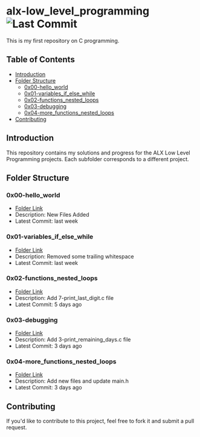 # alx-low_level_programming      ![Last Commit](https://img.shields.io/github/last-commit/YounesXXXXX/alx-low_level_programming)

This is my first repository on C programming.

## Table of Contents

- [Introduction](#introduction)
- [Folder Structure](#folder-structure)
  - [0x00-hello_world](#0x00-hello_world)
  - [0x01-variables_if_else_while](#0x01-variables_if_else_while)
  - [0x02-functions_nested_loops](#0x02-functions_nested_loops)
  - [0x03-debugging](#0x03-debugging)
  - [0x04-more_functions_nested_loops](#0x04-more_functions_nested_loops)
- [Contributing](#contributing)

## Introduction

This repository contains my solutions and progress for the ALX Low Level Programming projects. Each subfolder corresponds to a different project.

## Folder Structure

### 0x00-hello_world

- [Folder Link](https://github.com/YounesXXXXX/alx-low_level_programming/tree/main/0x00-hello_world)
- Description: New Files Added
- Latest Commit: last week

### 0x01-variables_if_else_while

- [Folder Link](https://github.com/YounesXXXXX/alx-low_level_programming/tree/main/0x01-variables_if_else_while)
- Description: Removed some trailing whitespace
- Latest Commit: last week

### 0x02-functions_nested_loops

- [Folder Link](https://github.com/YounesXXXXX/alx-low_level_programming/tree/main/0x02-functions_nested_loops)
- Description: Add 7-print_last_digit.c file
- Latest Commit: 5 days ago

### 0x03-debugging

- [Folder Link](https://github.com/YounesXXXXX/alx-low_level_programming/tree/main/0x03-debugging)
- Description: Add 3-print_remaining_days.c file
- Latest Commit: 3 days ago

### 0x04-more_functions_nested_loops

- [Folder Link](https://github.com/YounesXXXXX/alx-low_level_programming/tree/main/0x04-more_functions_nested_loops)
- Description: Add new files and update main.h
- Latest Commit: 3 days ago

## Contributing

If you'd like to contribute to this project, feel free to fork it and submit a pull request.


